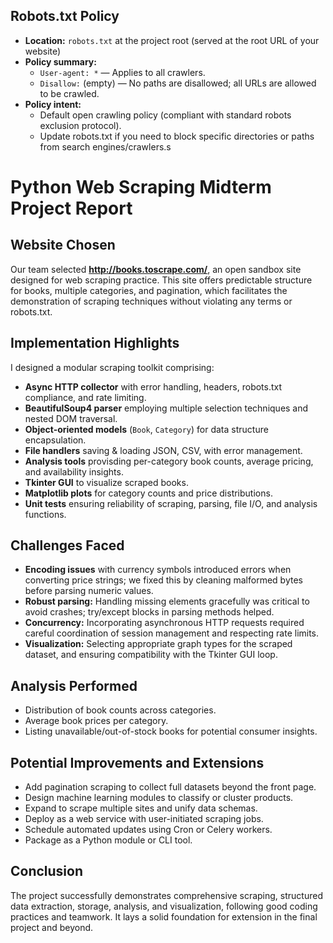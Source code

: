## Robots.txt Policy

- **Location:** `robots.txt` at the project root (served at the root URL of your website)
- **Policy summary:**
  - `User-agent: *` — Applies to all crawlers.
  - `Disallow:` (empty) — No paths are disallowed; all URLs are allowed to be crawled.
- **Policy intent:**
  - Default open crawling policy (compliant with standard robots exclusion protocol).
  - Update robots.txt if you need to block specific directories or paths from search engines/crawlers.s

# Python Web Scraping Midterm Project Report

## Website Chosen

Our team selected **http://books.toscrape.com/**, an open sandbox site designed for web scraping practice. This site offers predictable structure for books, multiple categories, and pagination, which facilitates the demonstration of scraping techniques without violating any terms or robots.txt.

## Implementation Highlights

I designed a modular scraping toolkit comprising:
- **Async HTTP collector** with error handling, headers, robots.txt compliance, and rate limiting.
- **BeautifulSoup4 parser** employing multiple selection techniques and nested DOM traversal.
- **Object-oriented models** (`Book`, `Category`) for data structure encapsulation.
- **File handlers** saving & loading JSON, CSV, with error management.
- **Analysis tools** provisding per-category book counts, average pricing, and availability insights.
- **Tkinter GUI** to visualize scraped books.
- **Matplotlib plots** for category counts and price distributions.
- **Unit tests** ensuring reliability of scraping, parsing, file I/O, and analysis functions.

## Challenges Faced

- **Encoding issues** with currency symbols introduced errors when converting price strings; we fixed this by cleaning malformed bytes before parsing numeric values.
- **Robust parsing:** Handling missing elements gracefully was critical to avoid crashes; try/except blocks in parsing methods helped.
- **Concurrency:** Incorporating asynchronous HTTP requests required careful coordination of session management and respecting rate limits.
- **Visualization:** Selecting appropriate graph types for the scraped dataset, and ensuring compatibility with the Tkinter GUI loop.

## Analysis Performed

- Distribution of book counts across categories.
- Average book prices per category.
- Listing unavailable/out-of-stock books for potential consumer insights.

## Potential Improvements and Extensions

- Add pagination scraping to collect full datasets beyond the front page.
- Design machine learning modules to classify or cluster products.
- Expand to scrape multiple sites and unify data schemas.
- Deploy as a web service with user-initiated scraping jobs.
- Schedule automated updates using Cron or Celery workers.
- Package as a Python module or CLI tool.

## Conclusion

The project successfully demonstrates comprehensive scraping, structured data extraction, storage, analysis, and visualization, following good coding practices and teamwork. It lays a solid foundation for extension in the final project and beyond.